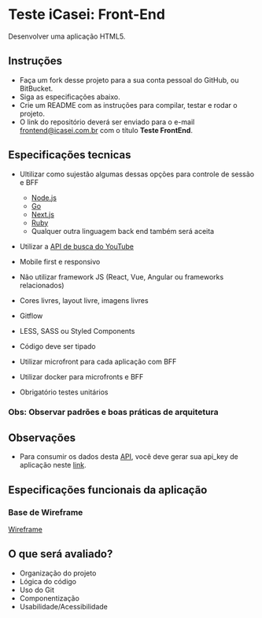 # Teste iCasei: Front-End
Desenvolver uma aplicação HTML5.

## Instruções
- Faça um fork desse projeto para a sua conta pessoal do GitHub, ou BitBucket.
- Siga as especificações abaixo.
- Crie um README com as instruções para compilar, testar e rodar o projeto.
- O link do repositório deverá ser enviado para o e-mail frontend@icasei.com.br com o título **Teste FrontEnd**.

## Especificações tecnicas
- Ultilizar como sujestão algumas dessas opções para controle de sessão e BFF
  - [Node.js](https://nodejs.org/en/) 
  - [Go](https://go.dev/)
  - [Next.js](https://nextjs.org/)
  - [Ruby](https://www.ruby-lang.org/pt/)
  - Qualquer outra linguagem back end também será aceita

- Utilizar a [API de busca do YouTube](https://developers.google.com/youtube/v3/docs/search/list)
- Mobile first e responsivo
- Não utilizar framework JS (React, Vue, Angular ou frameworks relacionados)
- Cores livres, layout livre, imagens livres
- Gitflow
- LESS, SASS ou Styled Components
- Código deve ser tipado
- Utilizar microfront para cada aplicação com BFF
- Utilizar docker para microfronts e BFF
- Obrigatório testes unitários
### Obs: Observar padrões e boas práticas de arquitetura 

## Observações
- Para consumir os dados desta [API](https://developers.google.com/youtube/v3/docs/search/list), você deve gerar sua api_key de aplicação neste [link](https://developers.google.com/youtube/v3/getting-started?hl=pt-br).

## Especificações funcionais da aplicação



### Base de Wireframe
[Wireframe](https://www.figma.com/proto/8PgmEzgqXUzLufhzExa6S3/teste-frontend?node-id=2%3A766&scaling=min-zoom&page-id=2%3A765&starting-point-node-id=2%3A766)

## O que será avaliado?
- Organização do projeto
- Lógica do código
- Uso do Git
- Componentização
- Usabilidade/Acessibilidade
